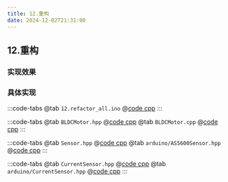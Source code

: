 ```yaml
---
title: 12.重构
date: 2024-12-02T21:31:00
---
```


## 12.重构

### 实现效果

<BiliBili bvid="BV1EMzZYwEai" />

### 具体实现

:::code-tabs
@tab `12.refactor_all.ino`
@[code cpp](./projects/12.refactor_all/12.refactor_all.ino)
:::

:::code-tabs
@tab `BLDCMotor.hpp`
@[code cpp](./projects/12.refactor_all/BLDCMotor.hpp)
@tab `BLDCMotor.cpp`
@[code cpp](./projects/12.refactor_all/BLDCMotor.cpp)
:::

:::code-tabs
@tab `Sensor.hpp`
@[code cpp](./projects/12.refactor_all/Sensor.hpp)
@tab `arduino/AS5600Sensor.hpp`
@[code cpp](./projects/12.refactor_all/arduino/AS5600Sensor.hpp)
:::

:::code-tabs
@tab `CurrentSensor.hpp`
@[code cpp](./projects/12.refactor_all/CurrentSensor.hpp)
@tab `arduino/CurrentSensor.hpp`
@[code cpp](./projects/12.refactor_all/arduino/ArduinoCurrentSensor.hpp)
:::
